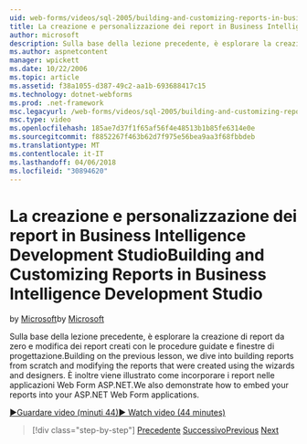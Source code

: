 ```yaml
---
uid: web-forms/videos/sql-2005/building-and-customizing-reports-in-business-intelligence-development-studio
title: La creazione e personalizzazione dei report in Business Intelligence Development Studio | Documenti Microsoft
author: microsoft
description: Sulla base della lezione precedente, è esplorare la creazione di report da zero e modifica dei report creati con le procedure guidate e finestre di progettazione. È un...
ms.author: aspnetcontent
manager: wpickett
ms.date: 10/22/2006
ms.topic: article
ms.assetid: f38a1055-d387-49c2-aa1b-693688417c15
ms.technology: dotnet-webforms
ms.prod: .net-framework
msc.legacyurl: /web-forms/videos/sql-2005/building-and-customizing-reports-in-business-intelligence-development-studio
msc.type: video
ms.openlocfilehash: 185ae7d37f1f65af56f4e48513b1b85fe6314e0e
ms.sourcegitcommit: f8852267f463b62d7f975e56bea9aa3f68fbbdeb
ms.translationtype: MT
ms.contentlocale: it-IT
ms.lasthandoff: 04/06/2018
ms.locfileid: "30894620"
---
```

<a name="building-and-customizing-reports-in-business-intelligence-development-studio"></a><span data-ttu-id="007ef-104">La creazione e personalizzazione dei report in Business Intelligence Development Studio</span><span class="sxs-lookup"><span data-stu-id="007ef-104">Building and Customizing Reports in Business Intelligence Development Studio</span></span>
====================
<span data-ttu-id="007ef-105">by [Microsoft](https://github.com/microsoft)</span><span class="sxs-lookup"><span data-stu-id="007ef-105">by [Microsoft](https://github.com/microsoft)</span></span>

<span data-ttu-id="007ef-106">Sulla base della lezione precedente, è esplorare la creazione di report da zero e modifica dei report creati con le procedure guidate e finestre di progettazione.</span><span class="sxs-lookup"><span data-stu-id="007ef-106">Building on the previous lesson, we dive into building reports from scratch and modifying the reports that were created using the wizards and designers.</span></span> <span data-ttu-id="007ef-107">È inoltre viene illustrato come incorporare i report nelle applicazioni Web Form ASP.NET.</span><span class="sxs-lookup"><span data-stu-id="007ef-107">We also demonstrate how to embed your reports into your ASP.NET Web Form applications.</span></span>

[<span data-ttu-id="007ef-108">&#9654;Guardare video (minuti 44)</span><span class="sxs-lookup"><span data-stu-id="007ef-108">&#9654; Watch video (44 minutes)</span></span>](https://channel9.msdn.com/Blogs/ASP-NET-Site-Videos/building-and-customizing-reports-in-business-intelligence-development-studio)

> [!div class="step-by-step"]
> <span data-ttu-id="007ef-109">[Precedente](getting-started-with-reporting-services.md)
> [Successivo](creating-and-using-stored-procedures.md)</span><span class="sxs-lookup"><span data-stu-id="007ef-109">[Previous](getting-started-with-reporting-services.md)
[Next](creating-and-using-stored-procedures.md)</span></span>
